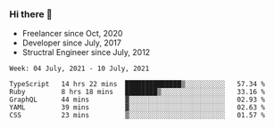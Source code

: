 ### Hi there 👋

- Freelancer since Oct, 2020
- Developer since July, 2017
- Structral Engineer since July, 2012

<!--START_SECTION:waka-->
```text
Week: 04 July, 2021 - 10 July, 2021

TypeScript   14 hrs 22 mins  ██████████████▒░░░░░░░░░░   57.34 % 
Ruby         8 hrs 18 mins   ████████▒░░░░░░░░░░░░░░░░   33.16 % 
GraphQL      44 mins         ▓░░░░░░░░░░░░░░░░░░░░░░░░   02.93 % 
YAML         39 mins         ▓░░░░░░░░░░░░░░░░░░░░░░░░   02.63 % 
CSS          23 mins         ▒░░░░░░░░░░░░░░░░░░░░░░░░   01.57 % 
```
<!--END_SECTION:waka-->

